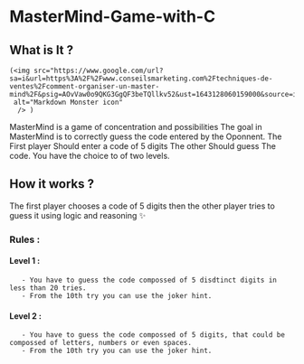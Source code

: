 # MasterMind-Game-with-C


## What is It ?

    (<img src="https://www.google.com/url?sa=i&url=https%3A%2F%2Fwww.conseilsmarketing.com%2Ftechniques-de-ventes%2Fcomment-organiser-un-master-mind%2F&psig=AOvVaw0o9QKG3GgQF3beTQllkv52&ust=1643128060159000&source=images&cd=vfe&ved=0CAsQjRxqFwoTCNiBkJjnyvUCFQAAAAAdAAAAABAD"
     alt="Markdown Monster icon"
      /> )
 
  MasterMind is a game of concentration and possibilities 
  The goal in MasterMind is to correctly guess the code entered by the
  Oponnent. The First player Should enter a code of 5 digits 
  The other Should guess The code. 
  You have the choice to of two levels.
 
 

## How it works ?

The first player chooses a code of 5 digits then the other player tries to guess it using logic and reasoning ✨

### Rules :
  
  #### Level 1 :
       - You have to guess the code compossed of 5 disdtinct digits in less than 20 tries.
       - From the 10th try you can use the joker hint.
       
  #### Level 2 :
       - You have to guess the code compossed of 5 digits, that could be compossed of letters, numbers or even spaces.
       - From the 10th try you can use the joker hint.
  
  
  
